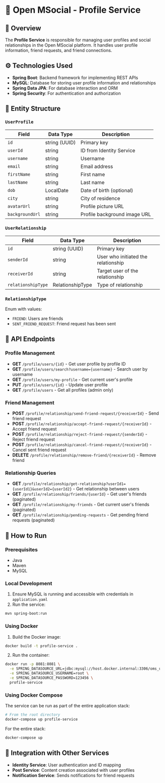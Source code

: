 # 👤 Open MSocial - Profile Service

## 📌 Overview

The **Profile Service** is responsible for managing user profiles and social relationships in the Open MSocial platform. It handles user profile information, friend requests, and friend connections.

## ⚙️ Technologies Used

- **Spring Boot**: Backend framework for implementing REST APIs
- **MySQL**: Database for storing user profile information and relationships
- **Spring Data JPA**: For database interaction and ORM
- **Spring Security**: For authentication and authorization

## 🧩 Entity Structure

### `UserProfile`
| Field          | Data Type    | Description                    |
|----------------|--------------|--------------------------------|
| `id`           | string (UUID)| Primary key                    |
| `userId`       | string       | ID from Identity Service       |
| `username`     | string       | Username                       |
| `email`        | string       | Email address                  |
| `firstName`    | string       | First name                     |
| `lastName`     | string       | Last name                      |
| `dob`          | LocalDate    | Date of birth (optional)       |
| `city`         | string       | City of residence              |
| `avatarUrl`    | string       | Profile picture URL            |
| `backgroundUrl`| string       | Profile background image URL   |

### `UserRelationship`
| Field             | Data Type        | Description                    |
|-------------------|------------------|--------------------------------|
| `id`              | string (UUID)    | Primary key                    |
| `senderId`        | string           | User who initiated the relationship |
| `receiverId`      | string           | Target user of the relationship|
| `relationshipType`| RelationshipType | Type of relationship           |

### `RelationshipType`
Enum with values:
- `FRIEND`: Users are friends
- `SENT_FRIEND_REQUEST`: Friend request has been sent

## 📡 API Endpoints

### Profile Management
- **GET** `/profile/users/{id}` - Get user profile by profile ID
- **GET** `/profile/users/search?username={username}` - Search user by username
- **GET** `/profile/users/my-profile` - Get current user's profile
- **PUT** `/profile/users/{id}` - Update user profile
- **GET** `/profile/users` - Get all profiles (admin only)

### Friend Management
- **POST** `/profile/relationship/send-friend-request/{receiverId}` - Send friend request
- **POST** `/profile/relationship/accept-friend-request/{receiverId}` - Accept friend request
- **POST** `/profile/relationship/reject-friend-request/{senderId}` - Reject friend request
- **POST** `/profile/relationship/cancel-friend-request/{receiverId}` - Cancel sent friend request
- **DELETE** `/profile/relationship/remove-friend/{receiverId}` - Remove friend

### Relationship Queries
- **GET** `/profile/relationship/get-relationship?userId1={userId1}&userId2={userId2}` - Get relationship between users
- **GET** `/profile/relationship/friends/{userId}` - Get user's friends (paginated)
- **GET** `/profile/relationship/my-friends` - Get current user's friends (paginated)
- **GET** `/profile/relationship/pending-requests` - Get pending friend requests (paginated)


## 🚀 How to Run

### Prerequisites
- Java
- Maven
- MySQL

### Local Development
1. Ensure MySQL is running and accessible with credentials in `application.yaml`
2. Run the service:
```bash
mvn spring-boot:run
```

### Using Docker
1. Build the Docker image:
```bash
docker build -t profile-service .
```

2. Run the container:
```bash
docker run -p 8081:8081 \
  -e SPRING_DATASOURCE_URL=jdbc:mysql://host.docker.internal:3306/oms_user \
  -e SPRING_DATASOURCE_USERNAME=root \
  -e SPRING_DATASOURCE_PASSWORD=123456 \
  profile-service
```

### Using Docker Compose
The service can be run as part of the entire application stack:
```bash
# From the root directory
docker-compose up profile-service
```

For the entire stack:
```bash
docker-compose up
```

## 🔄 Integration with Other Services

- **Identity Service**: User authentication and ID mapping
- **Post Service**: Content creation associated with user profiles
- **Notification Service**: Sends notifications for friend requests
